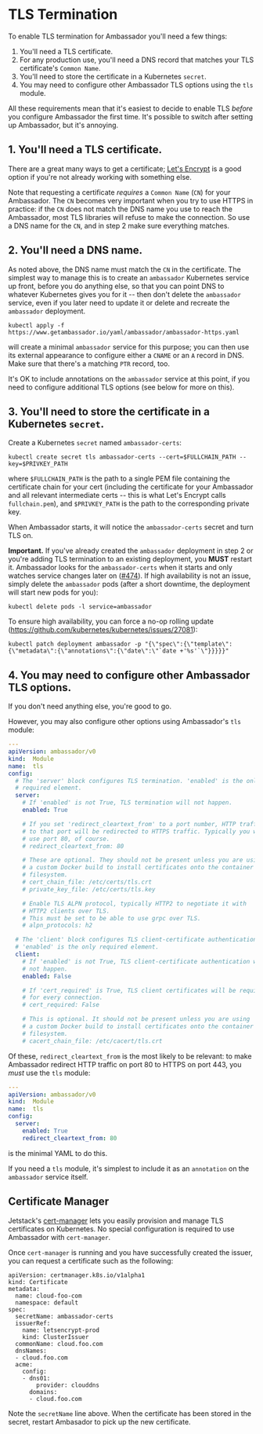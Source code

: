 # TLS Termination

To enable TLS termination for Ambassador you'll need a few things:

1. You'll need a TLS certificate.
2. For any production use, you'll need a DNS record that matches your TLS certificate's `Common Name`.
3. You'll need to store the certificate in a Kubernetes `secret`.
4. You may need to configure other Ambassador TLS options using the `tls` module.

All these requirements mean that it's easiest to decide to enable TLS _before_ you configure Ambassador the first time. It's possible to switch after setting up Ambassador, but it's annoying.

## 1. You'll need a TLS certificate.

There are a great many ways to get a certificate; [Let's Encrypt](https://www.letsencrypt.org) is a good option if you're not already working with something else. 

Note that requesting a certificate _requires_ a `Common Name` (`CN`) for your Ambassador. The `CN` becomes very important when you try to use HTTPS in practice: if the `CN` does not match the DNS name you use to reach the Ambassador, most TLS libraries will refuse to make the connection. So use a DNS name for the `CN`, and in step 2 make sure everything matches.

## 2. You'll need a DNS name.

As noted above, the DNS name must match the `CN` in the certificate. The simplest way to manage this is to create an `ambassador` Kubernetes service up front, before you do anything else, so that you can point DNS to whatever Kubernetes gives you for it -- then don't delete the `ambassador` service, even if you later need to update it or delete and recreate the `ambassador` deployment.

```shell
kubectl apply -f https://www.getambassador.io/yaml/ambassador/ambassador-https.yaml
```

will create a minimal `ambassador` service for this purpose; you can then use its external appearance to configure either a `CNAME` or an `A` record in DNS. Make sure that there's a matching `PTR` record, too.

It's OK to include annotations on the `ambassador` service at this point, if you need to configure additional TLS options (see below for more on this).

## 3. You'll need to store the certificate in a Kubernetes `secret`.

Create a Kubernetes `secret` named `ambassador-certs`:

```shell
kubectl create secret tls ambassador-certs --cert=$FULLCHAIN_PATH --key=$PRIVKEY_PATH
```

where `$FULLCHAIN_PATH` is the path to a single PEM file containing the certificate chain for your cert (including the certificate for your Ambassador and all relevant intermediate certs -- this is what Let's Encrypt calls `fullchain.pem`), and `$PRIVKEY_PATH` is the path to the corresponding private key.

When Ambassador starts, it will notice the `ambassador-certs` secret and turn TLS on.

**Important.** If you've already created the `ambassador` deployment in step 2 or you're adding TLS termination to an existing deployment, you **MUST** restart it. Ambassador looks for the `ambassador-certs` when it starts and only watches service changes later on ([#474](https://github.com/datawire/ambassador/issues/474)). If high availability is not an issue, simply delete the `ambassador` pods (after a short downtime, the deployment will start new pods for you):

```shell
kubectl delete pods -l service=ambassador
```

To ensure high availability, you can force a no-op rolling update (https://github.com/kubernetes/kubernetes/issues/27081):

```shell
kubectl patch deployment ambassador -p "{\"spec\":{\"template\":{\"metadata\":{\"annotations\":{\"date\":\"`date +'%s'`\"}}}}}"
```

## 4. You may need to configure other Ambassador TLS options.

If you don't need anything else, you're good to go.

However, you may also configure other options using Ambassador's `tls` module:

```yaml
---
apiVersion: ambassador/v0
kind:  Module
name:  tls
config:
  # The 'server' block configures TLS termination. 'enabled' is the only
  # required element.
  server:
    # If 'enabled' is not True, TLS termination will not happen.
    enabled: True

    # If you set 'redirect_cleartext_from' to a port number, HTTP traffic 
    # to that port will be redirected to HTTPS traffic. Typically you would
    # use port 80, of course.
    # redirect_cleartext_from: 80

    # These are optional. They should not be present unless you are using
    # a custom Docker build to install certificates onto the container
    # filesystem.
    # cert_chain_file: /etc/certs/tls.crt
    # private_key_file: /etc/certs/tls.key

    # Enable TLS ALPN protocol, typically HTTP2 to negotiate it with 
    # HTTP2 clients over TLS.
    # This must be set to be able to use grpc over TLS.
    # alpn_protocols: h2

  # The 'client' block configures TLS client-certificate authentication.
  # 'enabled' is the only required element.
  client:
    # If 'enabled' is not True, TLS client-certificate authentication will
    # not happen.
    enabled: False

    # If 'cert_required' is True, TLS client certificates will be required
    # for every connection.
    # cert_required: False

    # This is optional. It should not be present unless you are using
    # a custom Docker build to install certificates onto the container
    # filesystem.
    # cacert_chain_file: /etc/cacert/tls.crt
```

Of these, `redirect_cleartext_from` is the most likely to be relevant: to make Ambassador redirect HTTP traffic on port 80 to HTTPS on port 443, you _must_ use the `tls` module:

```yaml
---
apiVersion: ambassador/v0
kind:  Module
name:  tls
config:
  server:
    enabled: True
    redirect_cleartext_from: 80
```

is the minimal YAML to do this.

If you need a `tls` module, it's simplest to include it as an `annotation` on the `ambassador` service itself. 

## Certificate Manager

Jetstack's [cert-manager](https://github.com/jetstack/cert-manager) lets you easily provision and manage TLS certificates on Kubernetes. No special configuration is required to use Ambassador with `cert-manager`.

Once `cert-manager` is running and you have successfully created the issuer, you can request a certificate such as the following:

```
apiVersion: certmanager.k8s.io/v1alpha1
kind: Certificate
metadata:
  name: cloud-foo-com
  namespace: default
spec:
  secretName: ambassador-certs
  issuerRef:
    name: letsencrypt-prod
    kind: ClusterIssuer
  commonName: cloud.foo.com
  dnsNames:
  - cloud.foo.com
  acme:
    config:
    - dns01:
        provider: clouddns
      domains:
      - cloud.foo.com
```

Note the `secretName` line above. When the certificate has been stored in the secret, restart Ambasador to pick up the new certificate.